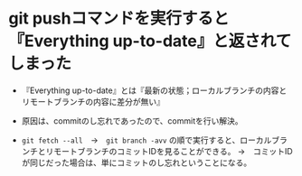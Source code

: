 # git pushコマンドを実行すると『Everything up-to-date』と返されてしまった

- 『Everything up-to-date』とは『最新の状態；ローカルブランチの内容とリモートブランチの内容に差分が無い』
- 原因は、commitのし忘れであったので、commitを行い解決。

- `git fetch --all`　→　`git branch -avv` の順で実行すると、ローカルブランチとリモートブランチのコミットIDを見ることができる。
→　コミットIDが同じだった場合は、単にコミットのし忘れということになる。
